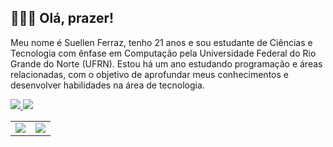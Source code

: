 ## 👩🏻‍💻 Olá, prazer!
Meu nome é Suellen Ferraz, tenho 21 anos e sou estudante de Ciências e Tecnologia com ênfase em Computação pela Universidade Federal do Rio Grande do Norte (UFRN). Estou há um ano estudando programação e áreas relacionadas, com o objetivo de aprofundar meus conhecimentos e desenvolver habilidades na área de tecnologia.

<a href="https://www.linkedin.com/in/suellen-ferraz-268227219/">
  <img src="https://img.shields.io/badge/LinkedIn-6A0DAD?style=for-the-badge&logo=linkedin&logoColor=white" />
</a>
<a href="mailto:suellen.ferraz.113@ufrn.edu.br">
  <img src="https://img.shields.io/badge/Gmail-6A0DAD?style=for-the-badge&logo=gmail&logoColor=white" />
</a>

<table>
  <tr>
    <td>
      <img src="https://github-readme-stats.vercel.app/api?username=suellenferraz&show_icons=true&hide=contribs,prs&cache_seconds=86400&theme=buefy" />
    </td>
    <td>
      <img src="https://github-readme-stats-git-masterrstaa-rickstaa.vercel.app/api/top-langs/?username=suellenferraz&layout=compact&theme=buefy" />
    </td>
  </tr>
</table>

